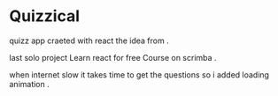 

# Quizzical

quizz app craeted with react the idea from .

last solo project Learn react for free Course on scrimba .

when internet slow it takes time to get the questions so i added loading animation  .
